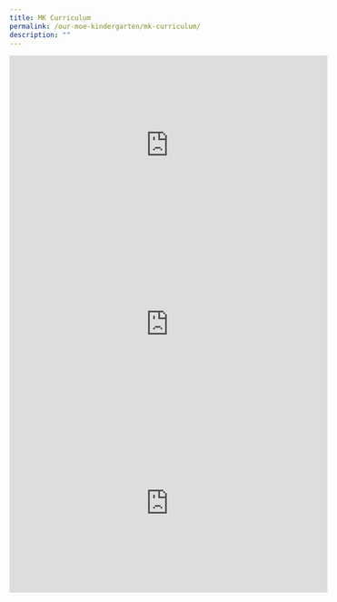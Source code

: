 ```yaml
---
title: MK Curriculum
permalink: /our-moe-kindergarten/mk-curriculum/
description: ""
---
```

<iframe width="560" height="315" src="https://www.youtube.com/embed/e1OsfXFSoyE" title="A Day in MOE Kindergarten @ Punggol Green" frameborder="0" allow="accelerometer; autoplay; clipboard-write; encrypted-media; gyroscope; picture-in-picture" allowfullscreen></iframe><br>

<iframe width="560" height="315" src="https://www.youtube.com/embed/evcbAkcEl20" title="Why we love MOE Kindergarten @ Punggol Green" frameborder="0" allow="accelerometer; autoplay; clipboard-write; encrypted-media; gyroscope; picture-in-picture" allowfullscreen></iframe><br>


<iframe width="560" height="315" src="https://www.youtube.com/embed/ACX8lkYnMvk" title="WoW Project" frameborder="0" allow="accelerometer; autoplay; clipboard-write; encrypted-media; gyroscope; picture-in-picture" allowfullscreen></iframe><br>


